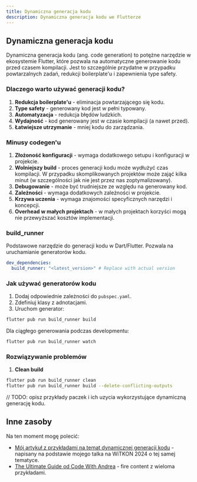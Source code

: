 ```yaml
---
title: Dynamiczna generacja kodu
description: Dynamiczna generacja kodu we Flutterze
---
```


## Dynamiczna generacja kodu

Dynamiczna generacja kodu (ang. code generation) to potężne narzędzie w ekosystemie Flutter, które pozwala na automatyczne generowanie kodu przed czasem kompilacji. Jest to szczególnie przydatne w przypadku powtarzalnych zadań, redukcji boilerplate'u i zapewnienia type safety.

### Dlaczego warto używać generacji kodu?

1. **Redukcja boilerplate'u** - eliminacja powtarzającego się kodu.
2. **Type safety** - generowany kod jest w pełni typowany.
3. **Automatyzacja** - redukcja błędów ludzkich.
4. **Wydajność** - kod generowany jest w czasie kompilacji (a nawet przed).
5. **Łatwiejsze utrzymanie** - mniej kodu do zarządzania.

### Minusy codegen'u

1. **Złożoność konfiguracji** - wymaga dodatkowego setupu i konfiguracji w projekcie.
2. **Wolniejszy build** - proces generacji kodu może wydłużyć czas kompilacji. W przypadku skomplikowanych projektów może zająć kilka minut (w szczególności jak nie jest przez nas zoptymalizowany).
3. **Debugowanie** - może być trudniejsze ze względu na generowany kod.
4. **Zależności** - wymaga dodatkowych zależności w projekcie.
5. **Krzywa uczenia** - wymaga znajomości specyficznych narzędzi i koncepcji.
6. **Overhead w małych projektach** - w małych projektach korzyści mogą nie przewyższać kosztów implementacji.

### build_runner

Podstawowe narzędzie do generacji kodu w Dart/Flutter. Pozwala na uruchamianie generatorów kodu.

```yaml
dev_dependencies:
  build_runner: "<latest_version>" # Replace with actual version
```

### Jak używać generatorów kodu

1. Dodaj odpowiednie zależności do `pubspec.yaml`.
2. Zdefiniuj klasy z adnotacjami.
3. Uruchom generator:

```bash
flutter pub run build_runner build
```

Dla ciągłego generowania podczas developmentu:

```bash
flutter pub run build_runner watch
```

### Rozwiązywanie problemów

1. **Clean build**

```bash
flutter pub run build_runner clean
flutter pub run build_runner build --delete-conflicting-outputs
```

// TODO: opisz przykłady paczek i ich uzycia wykorzystujące dynamiczną generację kodu.

## Inne zasoby

Na ten moment mogę polecić:

- [Mój artykuł z przykładami na temat dynamicznej generacji kodu](https://solvro.pwr.edu.pl/pl/blog/flutter-dart-i-dynamiczna-generacja-kodu/) - napisany na podstawie mojego talka na WiTKON 2024 o tej samej tematyce.
- [The Ultimate Guide od Code With Andrea](https://codewithandrea.com/articles/dart-flutter-code-generation/) - fire content z wieloma przykładami.
